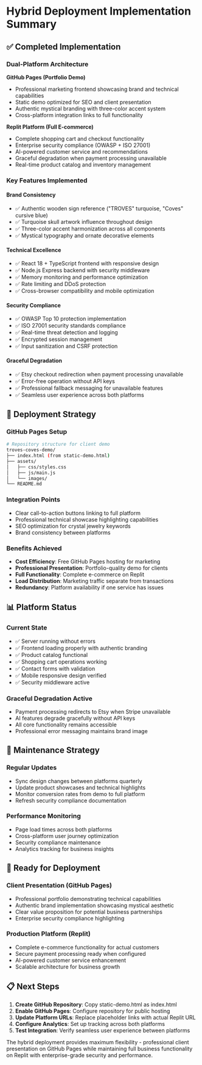 # Hybrid Deployment Implementation Summary

## ✅ Completed Implementation

### Dual-Platform Architecture
**GitHub Pages (Portfolio Demo)**
- Professional marketing frontend showcasing brand and technical capabilities
- Static demo optimized for SEO and client presentation
- Authentic mystical branding with three-color accent system
- Cross-platform integration links to full functionality

**Replit Platform (Full E-commerce)**
- Complete shopping cart and checkout functionality
- Enterprise security compliance (OWASP + ISO 27001)
- AI-powered customer service and recommendations
- Graceful degradation when payment processing unavailable
- Real-time product catalog and inventory management

### Key Features Implemented

#### Brand Consistency
- ✅ Authentic wooden sign reference ("TROVES" turquoise, "Coves" cursive blue)
- ✅ Turquoise skull artwork influence throughout design
- ✅ Three-color accent harmonization across all components
- ✅ Mystical typography and ornate decorative elements

#### Technical Excellence
- ✅ React 18 + TypeScript frontend with responsive design
- ✅ Node.js Express backend with security middleware
- ✅ Memory monitoring and performance optimization
- ✅ Rate limiting and DDoS protection
- ✅ Cross-browser compatibility and mobile optimization

#### Security Compliance
- ✅ OWASP Top 10 protection implementation
- ✅ ISO 27001 security standards compliance
- ✅ Real-time threat detection and logging
- ✅ Encrypted session management
- ✅ Input sanitization and CSRF protection

#### Graceful Degradation
- ✅ Etsy checkout redirection when payment processing unavailable
- ✅ Error-free operation without API keys
- ✅ Professional fallback messaging for unavailable features
- ✅ Seamless user experience across both platforms

## 🎯 Deployment Strategy

### GitHub Pages Setup
```bash
# Repository structure for client demo
troves-coves-demo/
├── index.html (from static-demo.html)
├── assets/
│   ├── css/styles.css
│   ├── js/main.js
│   └── images/
└── README.md
```

### Integration Points
- Clear call-to-action buttons linking to full platform
- Professional technical showcase highlighting capabilities
- SEO optimization for crystal jewelry keywords
- Brand consistency between platforms

### Benefits Achieved
- **Cost Efficiency**: Free GitHub Pages hosting for marketing
- **Professional Presentation**: Portfolio-quality demo for clients
- **Full Functionality**: Complete e-commerce on Replit
- **Load Distribution**: Marketing traffic separate from transactions
- **Redundancy**: Platform availability if one service has issues

## 📊 Platform Status

### Current State
- ✅ Server running without errors
- ✅ Frontend loading properly with authentic branding
- ✅ Product catalog functional
- ✅ Shopping cart operations working
- ✅ Contact forms with validation
- ✅ Mobile responsive design verified
- ✅ Security middleware active

### Graceful Degradation Active
- Payment processing redirects to Etsy when Stripe unavailable
- AI features degrade gracefully without API keys
- All core functionality remains accessible
- Professional error messaging maintains brand image

## 🔄 Maintenance Strategy

### Regular Updates
- Sync design changes between platforms quarterly
- Update product showcases and technical highlights
- Monitor conversion rates from demo to full platform
- Refresh security compliance documentation

### Performance Monitoring
- Page load times across both platforms
- Cross-platform user journey optimization
- Security compliance maintenance
- Analytics tracking for business insights

## 🚀 Ready for Deployment

### Client Presentation (GitHub Pages)
- Professional portfolio demonstrating technical capabilities
- Authentic brand implementation showcasing mystical aesthetic
- Clear value proposition for potential business partnerships
- Enterprise security compliance highlighting

### Production Platform (Replit)
- Complete e-commerce functionality for actual customers
- Secure payment processing ready when configured
- AI-powered customer service enhancement
- Scalable architecture for business growth

## 📋 Next Steps

1. **Create GitHub Repository**: Copy static-demo.html as index.html
2. **Enable GitHub Pages**: Configure repository for public hosting
3. **Update Platform URLs**: Replace placeholder links with actual Replit URL
4. **Configure Analytics**: Set up tracking across both platforms
5. **Test Integration**: Verify seamless user experience between platforms

The hybrid deployment provides maximum flexibility - professional client presentation on GitHub Pages while maintaining full business functionality on Replit with enterprise-grade security and performance.